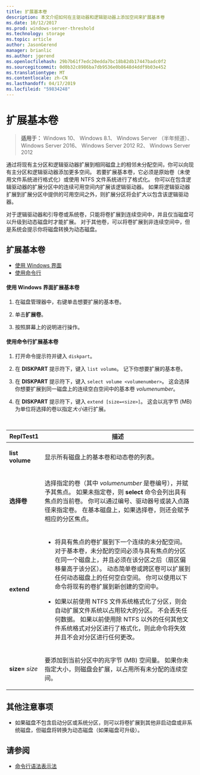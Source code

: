 ```yaml
---
title: 扩展基本卷
description: 本文介绍如何在主驱动器和逻辑驱动器上添加空间来扩展基本卷
ms.date: 10/12/2017
ms.prod: windows-server-threshold
ms.technology: storage
ms.topic: article
author: JasonGerend
manager: brianlic
ms.author: jgerend
ms.openlocfilehash: 29b7b61f7edc20edda7bc18b82db17447badc0f2
ms.sourcegitcommit: 0d0b32c8986ba7db9536e0b8648d4ddf9b03e452
ms.translationtype: MT
ms.contentlocale: zh-CN
ms.lasthandoff: 04/17/2019
ms.locfileid: "59834248"
---
```

# <a name="extend-a-basic-volume"></a>扩展基本卷

> **适用于：** Windows 10、 Windows 8.1、 Windows Server （半年频道）、 Windows Server 2016、 Windows Server 2012 R2、 Windows Server 2012

通过将现有主分区和逻辑驱动器扩展到相同磁盘上的相邻未分配空间，你可以向现有主分区和逻辑驱动器添加更多空间。 若要扩展基本卷，它必须是原始卷（未使用文件系统进行格式化）或使用 NTFS 文件系统进行了格式化。 你可以在包含逻辑驱动器的扩展分区中的连续可用空间内扩展该逻辑驱动器。 如果将逻辑驱动器扩展到扩展分区中提供的可用空间之外，则扩展分区将会扩大以包含该逻辑驱动器。

对于逻辑驱动器和引导卷或系统卷，只能将卷扩展到连续空间中，并且仅当磁盘可以升级到动态磁盘时才能扩展。 对于其他卷，可以将卷扩展到非连续空间中，但是系统会提示你将磁盘转换为动态磁盘。

## <a name="extending-a-basic-volume"></a>扩展基本卷

-   [使用 Windows 界面](#BKMK_WINUI)
-   [使用命令行](#BKMK_CMD)

<a href="" id="BKMK_WINUI"></a>
#### <a name="to-extend-a-basic-volume-using-the-windows-interface"></a>使用 Windows 界面扩展基本卷

1.  在磁盘管理器中，右键单击想要扩展的基本卷。

2.  单击**扩展卷**。

3.  按照屏幕上的说明进行操作。

<a href="" id="BKMK_CMD"></a>
#### <a name="to-extend-a-basic-volume-using-a-command-line"></a>使用命令行扩展基本卷

1.  打开命令提示符并键入 `diskpart`。

2.  在 **DISKPART** 提示符下，键入 `list volume`。 记下你想要扩展的基本卷。

3.  在 **DISKPART** 提示符下，键入 `select volume <volumenumber>`。 这会选择你想要扩展到同一磁盘上的连续空白空间中的基本卷 *volumenumber*。

4.  在 **DISKPART** 提示符下，键入 `extend [size=<size>]`。 这会以兆字节 (MB) 为单位将选择的卷以指定*大小*进行扩展。

<br />

| ReplTest1 | 描述 |
| --- | --- |
| <p>**list volume**</p> | <p>显示所有磁盘上的基本卷和动态卷的列表。</p> |
| <p>**选择卷**</p> | <p>选择指定的卷（其中 <em>volumenumber</em> 是卷编号），并赋予其焦点。 如果未指定卷，则 **select** 命令会列出具有焦点的当前卷。 你可以通过编号、驱动器号或装入点路径来指定卷。 在基本磁盘上，如果选择卷，则还会赋予相应的分区焦点。</p> |
| <p>**extend**</p> | <p><ul><li>将具有焦点的卷扩展到下一个连续的未分配空间。 对于基本卷，未分配的空间必须与具有焦点的分区在同一个磁盘上，并且必须在该分区之后（扇区偏移量高于该分区）。 动态简单卷或跨区卷可以扩展到任何动态磁盘上的任何空白空间。 你可以使用以下命令将现有的卷扩展到新创建的空间中。</p></li ><p><li>如果以前使用 NTFS 文件系统格式化了分区，则会自动扩展文件系统以占用较大的分区。 不会丢失任何数据。 如果以前使用除 NTFS 以外的任何其他文件系统格式对分区进行了格式化，则此命令将失效并且不会对分区进行任何更改。</p></li></ul>|
| <p>**size=** <em>size</em></p> | <p>要添加到当前分区中的兆字节 (MB) 空间量。 如果你未指定大小，则磁盘会扩展，以占用所有未分配的连续空间。</p> |

## <a name="additional-considerations"></a>其他注意事项

-   如果磁盘不包含启动分区或系统分区，则可以将卷扩展到其他非启动盘或非系统磁盘，但磁盘将转换为动态磁盘（如果磁盘可升级）。

## <a name="see-also"></a>请参阅

-   [命令行语法表示法](https://technet.microsoft.com/library/cc742449(v=ws.11).aspx)


